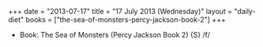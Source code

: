 +++
date = "2013-07-17"
title = "17 July 2013 (Wednesday)"
layout = "daily-diet"
books = ["the-sea-of-monsters-percy-jackson-book-2"]
+++


* Book: The Sea of Monsters (Percy Jackson Book 2) {S} /f/